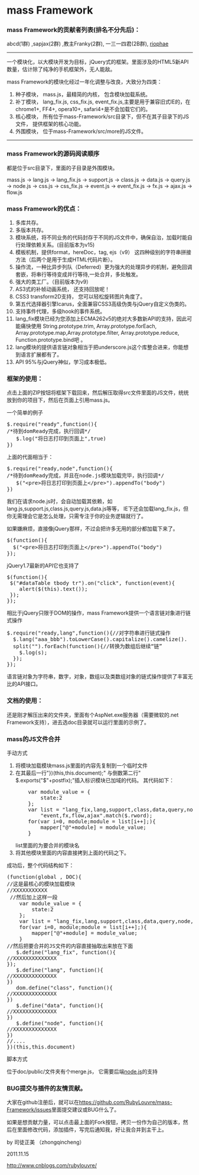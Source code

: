 mass Framework
==================
<h3>mass Framework的贡献者列表(排名不分先后)：</h3>
<p>abcd(1群) ,sapjax(2群) ,教主Franky(2群), 一三一四君(2B群), <a href="https://github.com/riophae">riophae</a> </p>
<hr/>
<p>一个模块化，以大模块开发为目标，jQuery式的框架。里面涉及的HTML5新API数量，估计除了纯净的手机框架外，无人能敌。<p>
<p>mass Framework的模块化经过一年化调整与改良，大致分为四类：</p>
<ol>
<li>种子模块， mass.js，最精简的内核， 包含模块加载系统。</li>
<li>补丁模块， lang_fix.js, css_fix.js, event_fix.js,主要是用于兼容旧式IE的，在chrome1+, FF4+, opera10+, safari4+是不会加载它们的。</li>
<li>核心模块， 所有位于mass-Framework/src目录下，但不在其子目录下的JS文件， 提供框架的核心功能。</li>
<li>外围模块， 位于mass-Framework/src/more的JS文件。</li>
</ol>
<hr/>
<h3>mass Framework的源码阅读顺序</h3>
<p>都是位于src目录下，里面的子目录是外围模块。</p>
<p>mass.js -> lang.js -> lang_fix.js -> support.js -> class.js -> data.js -> query.js ->
node.js -> css.js -> css_fix.js -> event.js -> event_fix.js -> fx.js -> ajax.js -> flow.js
</p>
<h3>mass Framework的优点：</h3>
<ol>
<li>多库共存。</li>
<li>多版本共存。</li>
<li>模块系统，将不同业务的代码封存于不同的JS文件中，确保自治，加载时能自行处理依赖关系。(目前版本为v15)</li>
<li>模板机制，提供format，hereDoc，tag, ejs（v9） 这四种级别的字符串拼接方法（后两个是用于生成HTML代码片断）。</li>
<li>操作流，一种比异步列队（Deferred）更为强大的处理异步的机制，避免回调套嵌，将串行等待变成并行等待,一处合并，多处触发。</li>
<li>强大的类工厂。（目前版本为v9）</li>
<li>AS3式的补帧动画系统， 还支持回放呢！</li>
<li>CSS3 transform2D支持， 您可以轻松旋转图片角度了。</li>
<li>第五代选择器引擎Icarus，全面兼容CSS3高级伪类与jQuery自定义伪类的。</li>
<li>支持事件代理，多级hook的事件系统。</li>
<li>lang_fix模块已经为您添加上ECMA262v5的绝对大多数新API的支持，因此可能痛快使用 String.prototype.trim,
 Array.prototype.forEach, Array.prototype.map,Array.prototype.filter, Array.prototype.reduce,
 Function.prototype.bind吧 。</li>
<li>lang模块的提供语言链对象相当于把underscore.js这个库整合进来，你能想到语言扩展都有了。</li>
<li>API 95%与jQuery神似，学习成本极低。</li>
</ol>
<h3>框架的使用：</h3>
<p>点击上面的ZIP按钮将框架下载回来，然后解压取得src文件里面的JS文件，统统放到你的项目下，然后在页面上引用mass.js。</p>
<p>一个简单的例子</p>
<pre>
$.require("ready",function(){
/*待到domReady完成，执行回调*/
   $.log("将日志打印到页面上",true)
})
</pre>
<p>上面的代面相当于：</p>
<pre>
$.require("ready,node",function(){
/*待到domReady完成，并且在node.js模块加载完毕，执行回调*/
   $("&lt;pre&gt;将日志打印到页面上&lt;/pre&gt;").appendTo("body")
})
</pre>
<p>我们在请求node.js时，会自动加载其依赖，如lang.js,support.js,class.js,query.js,data.js等等，
IE下还会加载lang_fix.js，但你无需理会它是怎么处理，只需专注于你的业务逻辑就行了。</p>
<p>如果嫌麻烦，直接像jQuery那样，不过会把许多无用的部分都加载下来了。</p>
<pre>
$(function(){
  $("&lt;pre&gt;将日志打印到页面上&lt;/pre&gt;").appendTo("body")
});
</pre>
<p>jQuery1.7最新的API它也支持了</p>
<pre>
$(function(){
 $("#dataTable tbody tr").on("click", function(event){
	alert($(this).text());
 });
});
</pre>
<p>相比于jQuery只限于DOM的操作，mass Framework提供一个语言链对象进行链式操作</p>
<pre>
$.require("ready,lang",function(){//对字符串进行链式操作
  $.lang("aaa_bbb").toLowerCase().capitalize().camelize().
  split("").forEach(function(){//转换为数组后继续“链”
    $.log(s);
  });
});
</pre>
<p>语言链对象为字符串，数字，对象，数组以及类数组对象的链式操作提供了丰富无比的API接口。</p>
<h3>文档的使用：</h3>
<p>还是刚才解压出来的文件夹，里面有个AspNet.exe服务器（需要微软的.net Framework支持），进去选doc目录就可以运行里面的示例了。
</p>

<h3>mass的JS文件合并</h3>
<p>手动方式</p>
<ol>
<li>将模块加载模块mass.js里面的内容先复制到一个临时文件</li>
<li>在其最后一行"})(this,this.document);" 与倒数第二行" $.exports("$"+postfix);"插入标识模块已加域的代码。
其代码如下：<br/>
<pre>
    var module_value = {
        state:2
    };
    var list = "lang_fix,lang,support,class,data,query,node,css_fix,css,attr.event_fix"+
        "event,fx,flow,ajax".match($.rword);
    for(var i=0, module;module = list[i++];){
        mapper["@"+module] = module_value;
    }
</pre>
list里面的为要合并的模块名
</li>
<li>将其他模块里面的内容直接拷到上面的代码之下。</li>
</ol>
<p>成功后，整个代码结构如下：</p>
<pre>
(function(global , DOC){
//这是最核心的模块加载模块
//XXXXXXXXXXX
 //然后加上这样一段
    var module_value = {
        state:2
    };
    var list = "lang_fix,lang,support,class,data,query,node,css_fix,css,attr.event_fix,event,fx,flow,ajax".match($.rword);
    for(var i=0, module;module = list[i++];){
        mapper["@"+module] = module_value;
    }
//然后把要合并的JS文件的内容直接抽取出来放在下面
   $.define("lang_fix", function(){
//XXXXXXXXXXXXXX
});
   $.define("lang", function(){
//XXXXXXXXXXXXXX
})
   dom.define("class", function(){
//XXXXXXXXXXXXXX
})
   $.define("data", function(){
//XXXXXXXXXXXXXX
})
   $.define("node", function(){
//XXXXXXXXXXXXXX
})
//....
})(this,this.document)
</pre>
<p>脚本方式</p>
<p>位于doc/public/文件夹有个merge.js， 它需要后端<a href="http://nodejs.org/">node.js</a>的支持</p>


<h3>BUG提交与插件的友情贡献。</h3>

<p>大家在github注册后，就可以在<a href="https://github.com/RubyLouvre/mass-Framework/issues">https://github.com/RubyLouvre/mass-Framework/issues</a>里面提交建议或BUG什么了。</p>
<p>如果是想贡献力量，可以点击最上面的Fork按钮，拷贝一份作为自己的版本，然后在里面修改代码，添加插件，写完后通知我，好让我合并到主干上。</p>

<p>by 司徒正美 （zhongqincheng）</p>
<p>2011.11.15</p>
 <a href="http://www.cnblogs.com/rubylouvre/">http://www.cnblogs.com/rubylouvre/</a>

